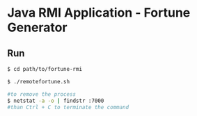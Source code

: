 # Java RMI Application - Fortune Generator

## Run

```bash
$ cd path/to/fortune-rmi

$ ./remotefortune.sh

#to remove the process
$ netstat -a -o | findstr :7000
#than Ctrl + C to terminate the command
```